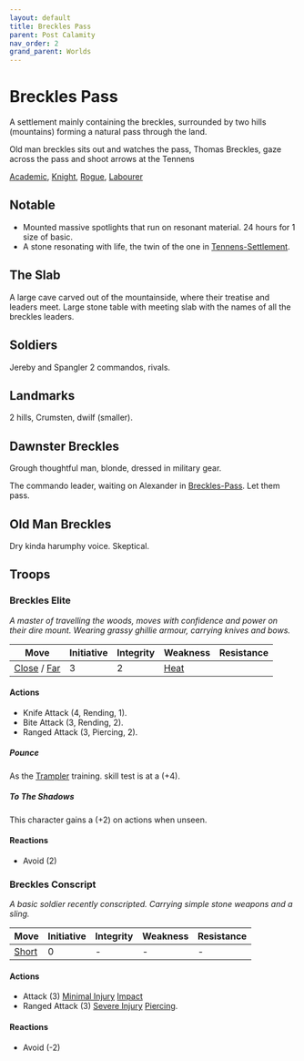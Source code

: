 ```yaml
---
layout: default
title: Breckles Pass
parent: Post Calamity
nav_order: 2
grand_parent: Worlds
---
```

# Breckles Pass

A settlement mainly containing the breckles, surrounded by two hills (mountains) forming a natural pass through the land.

Old man breckles sits out and watches the pass,
Thomas Breckles, gaze across the pass and shoot arrows at the Tennens

[Academic](../../Academic), [Knight](../../Knight), [Rogue](../../Rogue), [Labourer](../../Labourer)
## Notable
* Mounted massive spotlights that run on resonant material. 24 hours for 1 size of basic.
* A stone resonating with life, the twin of the one in [Tennens-Settlement](Tennens-Settlement).

## The Slab
A large cave carved out of the mountainside, where their treatise and leaders meet. Large stone table with meeting slab with the names of all the breckles leaders.


## Soldiers
Jereby and Spangler 2 commandos, rivals.

## Landmarks
2 hills, Crumsten, dwilf (smaller).

## Dawnster Breckles
Grough thoughtful man, blonde, dressed in military gear.

The commando leader, waiting on Alexander in [Breckles-Pass](Breckles-Pass). Let them pass.


## Old Man Breckles
Dry kinda harumphy voice.
Skeptical.

## Troops
### Breckles Elite
*A master of travelling the woods, moves with confidence and power on their dire mount. Wearing grassy ghillie armour, carrying knives and bows.*

| Move                                                      | Initiative | Integrity | Weakness                  | Resistance |
| --------------------------------------------------------- | ---------- | --------- | ------------------------- | ---------- |
| [Close](../../Movement#Close) / [Far](../../Movement#Far) | 3          | 2         | [Heat](../../Injury#Heat) |            |
#### Actions
* Knife Attack (4, Rending, 1).
* Bite Attack (3, Rending, 2).
* Ranged Attack (3, Piercing, 2).

##### Pounce
As the [Trampler](../../Knight#Trampler) training. skill test is at a (+4).

##### To The Shadows
This character gains a (+2) on actions when unseen.

#### Reactions
* Avoid (2)


### Breckles Conscript
*A basic soldier recently conscripted. Carrying simple stone weapons and a sling.*

| Move                    | Initiative | Integrity | Weakness | Resistance |
| ----------------------- | ---------- | --------- | -------- | ---------- |
| [Short](Movement#Short) | 0          | -         | -        | -          |
#### Actions
* Attack (3) [Minimal Injury](../../Injury#Minimal%20Injury) [Impact](../../Injury#Impact)
* Ranged Attack (3) [Severe Injury](../../Injury#Severe%20Injury) [Piercing](../../Injury#Piercing).

#### Reactions
* Avoid (-2)
